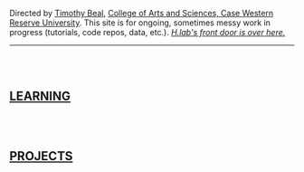 Directed by [Timothy Beal](https://www.timothybeal.com), [College of Arts and Sciences, Case Western Reserve University](https://artsci.case.edu). This site is for ongoing, sometimes messy work in progress (tutorials, code repos, data, etc.). *[H.lab's front door is over here.](https://www.case.edu/artsci/hlab)*  

---
&nbsp;  
&nbsp;  
## [LEARNING](https://timothybeal.github.io/hlab/learning) ##  

&nbsp;  
&nbsp;  
## [PROJECTS](https://timothybeal.github.io/hlab/projects) ##  


  



